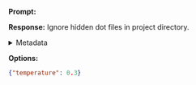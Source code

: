 **Prompt:**



**Response:**
Ignore hidden dot files in project directory.

<details><summary>Metadata</summary>

- Duration: 1953 ms
- Datetime: 2023-11-02T14:09:28.128879
- Model: gpt-3.5-turbo-0613

</details>

**Options:**
```json
{"temperature": 0.3}
```

